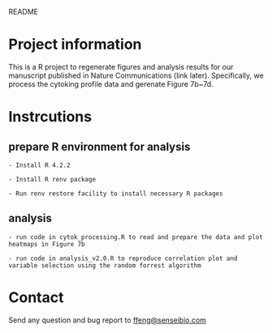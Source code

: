 README

# Project information
This is a R project to regenerate figures and analysis results for our manuscript published in Nature Communications (link later). Specifically, we process the cytoking profile data and gerenate Figure 7b~7d. 

# Instrcutions

## prepare R environment for analysis
    
    - Install R 4.2.2
    
    - Install R renv package
    
    - Run renv restore facility to install necessary R packages

## analysis

    - run code in cytok_processing.R to read and prepare the data and plot heatmaps in Figure 7b
    
    - run code in analysis_v2.0.R to reproduce correlation plot and variable selection using the random forrest algorithm
    
# Contact

Send any question and bug report to ffeng@senseibio.com
